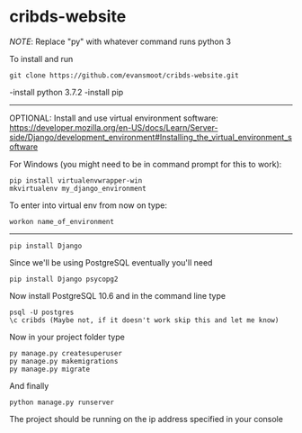 # cribds-website
*NOTE*: Replace "py" with whatever command runs python 3

To install and run
```
git clone https://github.com/evansmoot/cribds-website.git
```
-install python 3.7.2
-install pip

---
OPTIONAL: Install and use virtual environment software:
https://developer.mozilla.org/en-US/docs/Learn/Server-side/Django/development_environment#Installing_the_virtual_environment_software

For Windows (you might need to be in command prompt for this to work):
```
pip install virtualenvwrapper-win
mkvirtualenv my_django_environment
```
To enter into virtual env from now on type:
```
workon name_of_environment
```
---

```
pip install Django
```
Since we'll be using PostgreSQL eventually you'll need
```
pip install Django psycopg2
```
Now install PostgreSQL 10.6 and in the command line type
```
psql -U postgres
\c cribds (Maybe not, if it doesn't work skip this and let me know)
```
Now in your project folder type
```
py manage.py createsuperuser
py manage.py makemigrations
py manage.py migrate
```
And finally
```
python manage.py runserver
```

The project should be running on the ip address specified in your console
